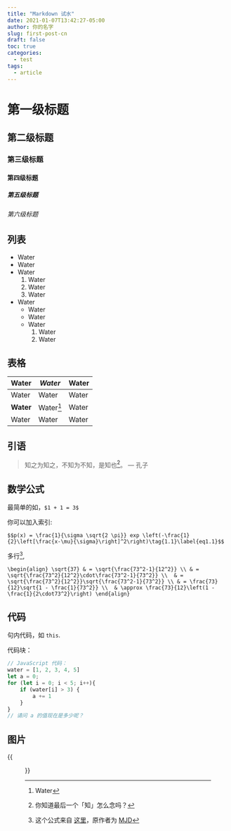 ```yaml
---
title: "Markdown 试水"
date: 2021-01-07T13:42:27-05:00
author: 你的名字
slug: first-post-cn
draft: false
toc: true
categories:
  - test
tags:
  - article
---
```

# 第一级标题
## 第二级标题
### 第三级标题
#### 第四级标题
##### 第五级标题
###### 第六级标题

## 列表

- Water
- Water
- Water
  1. Water
  2. Water
  3. Water
- Water
  - Water
  - Water
  - Water
    1. Water
    2. Water

## 表格

| Water | *Water* | Water |
|---------|---------|---------|
| Water | Water | Water |
| **Water** | Water[^1] | Water |
| Water | Water | Water |

## 引语

> 知之为知之，不知为不知，是知也[^2]。 — 孔子

## 数学公式

最简单的如，`$1 + 1 = 3$`

你可以加入索引:

`$$p(x) = \frac{1}{\sigma \sqrt{2 \pi}} exp \left(-\frac{1}{2}\left[\frac{x-\mu}{\sigma}\right]^2\right)\tag{1.1}\label{eq1.1}$$`

多行[^3], 

`\begin{align}
\sqrt{37} & = \sqrt{\frac{73^2-1}{12^2}} \\
 & = \sqrt{\frac{73^2}{12^2}\cdot\frac{73^2-1}{73^2}} \\ 
 & = \sqrt{\frac{73^2}{12^2}}\sqrt{\frac{73^2-1}{73^2}} \\
 & = \frac{73}{12}\sqrt{1 - \frac{1}{73^2}} \\ 
 & \approx \frac{73}{12}\left(1 - \frac{1}{2\cdot73^2}\right)
\end{align}`

## 代码

句内代码，如 `this`. 

代码块：

```javascript
// JavaScript 代码：
water = [1, 2, 3, 4, 5]
let a = 0;
for (let i = 0; i < 5; i++){
	if (water[i] > 3) {
		a += 1
	}
}
// 请问 a 的值现在是多少呢？
```

## 图片

{{<figure src="https://www.rd.com/wp-content/uploads/2016/09/fall-photos-Iowa_Stewart.jpg" title="标题" caption="说明文字">}}

[^1]: Water
[^2]: 你知道最后一个「知」怎么念吗？
[^3]: 这个公式来自 [这里](https://math.meta.stackexchange.com/a/5024)，原作者为 [MJD](https://math.meta.stackexchange.com/users/25554/mjd)